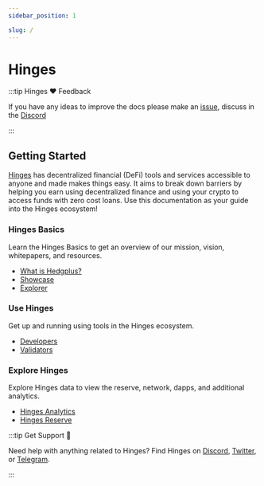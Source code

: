 ```yaml
---
sidebar_position: 1

slug: /
---
```


# Hinges

:::tip Hinges ❤️ Feedback

If you have any ideas to improve the docs please make an [issue](https://github.com/hedgeplus-io/docs/issues/new), discuss in the [Discord](https://discord.gg/XUG5CHEH)

:::


## Getting Started

[Hinges](https://hedgeplus.io/) has decentralized financial (DeFi) tools and services accessible to anyone and made makes things easy. It aims to break down barriers by helping you earn using decentralized finance and using your crypto to access funds with zero cost loans.  Use this documentation as your guide into the Hinges ecosystem!

### Hinges Basics

Learn the Hinges Basics to get an overview of our mission, vision, whitepapers, and resources.

- [What is Hedgplus?](https://www.hedgeplus.io/)
- [Showcase](https://www.hedgeplus.io/)
- [Explorer](https://www.hedgeplus.io/)


### Use Hinges

Get up and running using tools in the Hinges ecosystem.

- [Developers](https://www.hedgeplus.io/)
- [Validators](https://www.hedgeplus.io/)


### Explore Hinges

Explore Hinges data to view the reserve, network, dapps, and additional analytics.

- [Hinges Analytics](https://www.hedgeplus.io/)
- [Hinges Reserve](https://www.hedgeplus.io/)



:::tip Get Support 💬

Need help with anything related to Hinges? Find Hinges on [Discord](https://discord.gg/XUG5CHEH), [Twitter](https://twitter.com/hedgeplus_io), or [Telegram](https://t.me/hedgeplus_io).

:::
